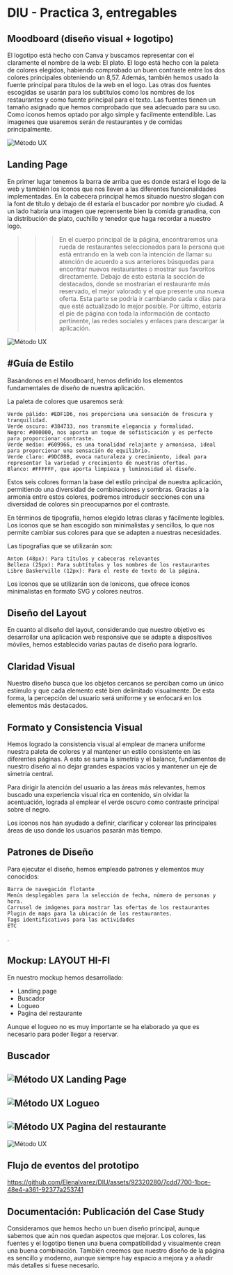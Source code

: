 # DIU - Practica 3, entregables

## Moodboard (diseño visual + logotipo)   

El logotipo está hecho con Canva y buscamos representar con el claramente el nombre de la web: El plato. El logo está hecho con la paleta de colores elegidos, habiendo comprobado un buen contraste entre los dos colores principales obteniendo un 8,57. Además, también hemos usado la fuente principal para títulos de la web en el logo. Las otras dos fuentes escogidas se usarán para los subtítulos como los nombres de los restaurantes y como fuente principal para el texto. Las fuentes tienen un tamaño asignado que hemos comprobado que sea adecuado para su uso. Como iconos hemos optado por algo simple y facilmente entendible. Las imagenes que usaremos serán de restaurantes y de comidas principalmente. 

![Método UX](../img/Moodboard-P3.png)

## Landing Page

En primer lugar tenemos la barra de arriba que es donde estará el logo de la web y también los iconos que nos lleven a las diferentes funcionalidades implementadas. En la cabecera principal hemos situado nuestro slogan con la font de título y debajo de él estaría el buscador por nombre y/o ciudad. A un lado habría una imagen que reprensente bien la comida granadina, con la distribución de plato, cuchillo y tenedor que haga recordar a nuestro logo. 
>>> En el cuerpo principal de la página, encontraremos una rueda de restaurantes seleccionados para la persona que está entrando en la web con la intención de llamar su atención de acuerdo a sus anteriores búsquedas para encontrar nuevos restaurantes o mostrar sus favoritos directamente. Debajo de esto estaría la sección de destacados, donde se mostrarían el restaurante más reservado, el mejor valorado y el que presente una nueva oferta. Esta parte se podría ir cambiando cada x días para que esté actualizado lo mejor posible. 
Por último, estaría el pie de página con toda la información de contacto pertinente, las redes sociales y enlaces para descargar la aplicación. 

![Método UX](../img/Landing_Page.png)

#Guía de Estilo
----------------
Basándonos en el Moodboard, hemos definido los elementos fundamentales de diseño de nuestra aplicación.

La paleta de colores que usaremos será:

    Verde pálido: #EDF1D6, nos proporciona una sensación de frescura y tranquilidad.
    Verde oscuro: #384733, nos transmite elegancia y formalidad.
    Negro: #000000, nos aporta un toque de sofisticación y es perfecto para proporcionar contraste.
    Verde medio: #609966, es una tonalidad relajante y armoniosa, ideal para proporcionar una sensación de equilibrio.
    Verde claro: #9DC08B, evoca naturaleza y crecimiento, ideal para representar la variedad y crecimiento de nuestras ofertas.
    Blanco: #FFFFFF, que aporta limpieza y luminosidad al diseño.

Estos seis colores forman la base del estilo principal de nuestra aplicación, permitiendo una diversidad de combinaciones y sombras. Gracias a la armonía entre estos colores, podremos introducir secciones con una diversidad de colores sin preocuparnos por el contraste.

En términos de tipografía, hemos elegido letras claras y fácilmente legibles. Los iconos que se han escogido son minimalistas y sencillos, lo que nos permite cambiar sus colores para que se adapten a nuestras necesidades.

Las tipografías que se utilizarán son:

    Anton (48px): Para títulos y cabeceras relevantes
    Belleza (25px): Para subtítulos y los nombres de los restaurantes
    Libre Baskerville (12px): Para el resto de texto de la página. 

Los iconos que se utilizarán son de Ionicons, que ofrece iconos minimalistas en formato SVG y colores neutros.

Diseño del Layout
--------------------
En cuanto al diseño del layout, considerando que nuestro objetivo es desarrollar una aplicación web responsive que se adapte a dispositivos móviles, hemos establecido varias pautas de diseño para lograrlo.

Claridad Visual
-------------------
Nuestro diseño busca que los objetos cercanos se perciban como un único estímulo y que cada elemento esté bien delimitado visualmente. De esta forma, la percepción del usuario será uniforme y se enfocará en los elementos más destacados.

Formato y Consistencia Visual
-----------------------------------
Hemos logrado la consistencia visual al emplear de manera uniforme nuestra paleta de colores y al mantener un estilo consistente en las diferentes páginas. A esto se suma la simetría y el balance, fundamentos de nuestro diseño al no dejar grandes espacios vacíos y mantener un eje de simetría central.

Para dirigir la atención del usuario a las áreas más relevantes, hemos buscado una experiencia visual rica en contenido, sin olvidar la acentuación, lograda al emplear el verde oscuro como contraste principal sobre el negro.

Los iconos nos han ayudado a definir, clarificar y colorear las principales áreas de uso donde los usuarios pasarán más tiempo.

Patrones de Diseño
----------------------
Para ejecutar el diseño, hemos empleado patrones y elementos muy conocidos:

    Barra de navegación flotante
    Menús desplegables para la selección de fecha, número de personas y hora.
    Carrusel de imágenes para mostrar las ofertas de los restaurantes
    Plugin de maps para la ubicación de los restaurantes.
    Tags identificativos para las actividades
    ETC

.


## Mockup: LAYOUT HI-FI

En nuestro mockup hemos desarrollado:
+ Landing page
+ Buscador
+ Logueo
+ Pagina del restaurante

Aunque el logueo no es muy importante se ha elaborado ya que es necesario para poder llegar a reservar.

Buscador
----------------------
![Método UX](../img/LAYOUT%20HI-FI/Buscador.png)
Landing Page
----------------------
![Método UX](../img/LAYOUT%20HI-FI/Landing%20Page.png)
Logueo
----------------------
![Método UX](../img/LAYOUT%20HI-FI/Logeo.png)
Pagina del restaurante
----------------------
![Método UX](../img/LAYOUT%20HI-FI/Pagina%20Restaurante.png)

Flujo de eventos del prototipo
----------------------


https://github.com/Elenalvarez/DIU/assets/92320280/7cdd7700-1bce-48e4-a361-92377a253741



## Documentación: Publicación del Case Study

Consideramos que hemos hecho un buen diseño principal, aunque sabemos que aún nos quedan aspectos que mejorar. Los colores, las fuentes y el logotipo tienen una buena compatibilidad y visualmente crean una buena combinación. También creemos que nuestro diseño de la página es sencillo y moderno, aunque siempre hay espacio a mejora y a añadir más detalles si fuese necesario. 
 
